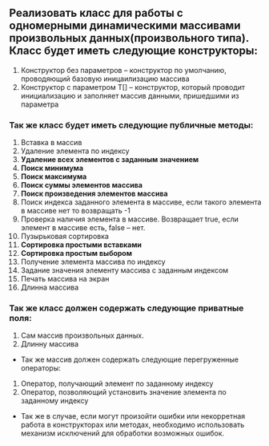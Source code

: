 ## Реализовать класс для работы с одномерными динамическими массивами произвольных данных(произвольного типа). Класс будет иметь следующие конструкторы:
1. Конструктор без параметров – конструктор по умолчанию, проводяющий базовую иницаилизацию массива
2. Конструктор с параметром T[] – конструктор, который проводит инициализацию и заполняет массив данными, пришедшими из параметра 
### Так же класс будет иметь следующие публичные методы:
1. Вставка в массив
2. Удаление элемента по индексу
3. **Удаление всех элементов с заданным значением**
4. **Поиск минимума**
5. **Поиск максимума**
6. **Поиск суммы элементов массива**
7. **Поиск произведения элементов массива**
8. Поиск индекса заданного элемента в массиве, если такого элемента в массиве нет то возвращать -1
9. Проверка наличия элемента в массиве. Возвращает true, если элемент в массиве есть, false – нет.
10. Пузырьковая сортировка
11. **Сортировка простыми вставками**
12. **Сортировка простым выбором**
13. Получение элемента массива по индексу
14. Задание значения элементу массива с заданным индексом
15. Печать массива на экран
16. Длинна массива
### Так же класс должен содержать следующие приватные поля:
1. Сам массив произвольных данных.
2. Длинну массива  
   
* Так же массив должен содержать следующие перегруженные операторы:
1. Оператор, получающий элемент по заданному индексу
2. Оператор, позволяющий установить значение элемента по заданному индексу

* Так же в случае, если могут произойти ошибки или некорретная работа в конструкторах или методах, необходимо использовать механизм исключений для обработки возможных ошибок.